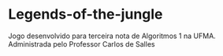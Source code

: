 # Legends-of-the-jungle
 Jogo desenvolvido para terceira nota de Algoritmos 1 na UFMA. Administrada pelo Professor Carlos de Salles
